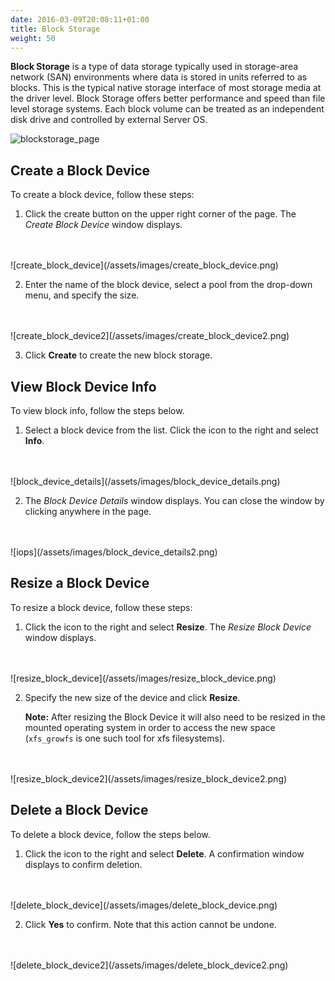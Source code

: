 ```yaml
---
date: 2016-03-09T20:08:11+01:00
title: Block Storage
weight: 50
---
```


**Block Storage** is a type of data storage typically used in storage-area network (SAN) environments where data is stored in units referred to as blocks. This is the typical native storage interface of most storage media at the driver level. Block Storage offers better performance and speed than file level storage systems. Each block volume can be treated as an independent disk drive and controlled by external Server OS.

![blockstorage_page](/assets/images/blockstorage_page.png)

## Create a Block Device

To create a block device, follow these steps:

1. Click the create button on the upper right corner of the page. The *Create Block Device* window displays.
<br />
<br />
    ![create_block_device](/assets/images/create_block_device.png)

2. Enter the name of the block device, select a pool from the drop-down menu, and specify the size.
<br />
<br />
    ![create_block_device2](/assets/images/create_block_device2.png)

3. Click **Create** to create the new block storage.

## View Block Device Info

To view block info, follow the steps below.

1. Select a block device from the list. Click the icon to the right and select **Info**.
<br />
<br />
    ![block_device_details](/assets/images/block_device_details.png)

2. The *Block Device Details* window displays. You can close the window by clicking anywhere in the page.
<br />
<br />
    ![iops](/assets/images/block_device_details2.png)

## Resize a Block Device

To resize a block device, follow these steps:

1. Click the icon to the right and select **Resize**. The *Resize Block Device* window displays.
<br />
<br />
    ![resize_block_device](/assets/images/resize_block_device.png)

2. Specify the new size of the device and click **Resize**.

	**Note:** After resizing the Block Device it will also need to be resized in the mounted operating system in order to access the new space (`xfs_growfs` is one such tool for xfs filesystems).
<br />
<br />
    ![resize_block_device2](/assets/images/resize_block_device2.png)

## Delete a Block Device

To delete a block device, follow the steps below.

1. Click the icon to the right and select **Delete**. A confirmation window displays to confirm deletion.
<br />
<br />
    ![delete_block_device](/assets/images/delete_block_device.png)

2. Click **Yes** to confirm. Note that this action cannot be undone.
<br />
<br />
    ![delete_block_device2](/assets/images/delete_block_device2.png)
